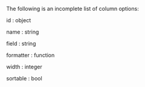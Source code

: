 The following is an incomplete list of column options:

id : object

name : string

field : string

formatter : function

width : integer

sortable : bool